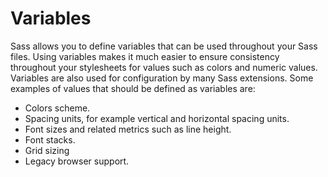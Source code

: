 <h1 id="variables">Variables</h1>

<p>Sass allows you to define variables that can be used throughout your Sass files.
Using variables makes it much easier to ensure consistency throughout your
stylesheets for values such as colors and numeric values. Variables are also
used for configuration by many Sass extensions. Some examples of values that
should be defined as variables are:</p>

<ul>
<li>Colors scheme.</li>
<li>Spacing units, for example vertical and horizontal spacing units.</li>
<li>Font sizes and related metrics such as line height.</li>
<li>Font stacks.</li>
<li>Grid sizing</li>
<li>Legacy browser support.</li>
</ul>
